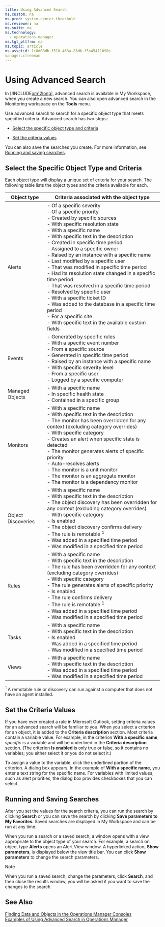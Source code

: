 ```yaml
---
title: Using Advanced Search
ms.custom: na
ms.prod: system-center-threshold
ms.reviewer: na
ms.suite: na
ms.technology: 
  - operations-manager
ms.tgt_pltfrm: na
ms.topic: article
ms.assetid: 1c8d08db-f510-463a-83db-f5b45411090e
manager:cfreeman
---
```

# Using Advanced Search
In [!INCLUDE[om12long](../../om/manage//om12long_md.md)], advanced search is available in My Workspace, when you create a new search. You can also open advanced search in the Monitoring workspace on the **Tools** menu.  
  
Use advanced search to search for a specific object type that meets specified criteria. Advanced search has two steps:  
  
-   [Select the specific object type and criteria](../../om/manage/Using-Advanced-Search.md#BKMK_Selectthespecificobjecttype)  
  
-   [Set the criteria values](../../om/manage/Using-Advanced-Search.md#BKMK_Setthecriteriaandvalues)  
  
You can also save the searches you create. For more information, see [Running and saving searches](../../om/manage/Using-Advanced-Search.md#bkmk_runningandsavingsearches).  
  
## <a name="BKMK_Selectthespecificobjecttype"></a>Select the Specific Object Type and Criteria  
Each object type will display a unique set of criteria for your search. The following table lists the object types and the criteria available for each.  
  
|Object type|Criteria associated with the object type|  
|---------------|--------------------------------------------|  
|Alerts|-   Of a specific severity<br />-   Of a specific priority<br />-   Created by specific sources<br />-   With specific resolution state<br />-   With a specific name<br />-   With specific text in the description<br />-   Created in specific time period<br />-   Assigned to a specific owner<br />-   Raised by an instance with a specific name<br />-   Last modified by a specific user<br />-   That was modified in specific time period<br />-   Had its resolution state changed in a specific time period<br />-   That was resolved in a specific time period<br />-   Resolved by specific user<br />-   With a specific ticket ID<br />-   Was added to the database in a specific time period<br />-   For a specific site<br />-   With specific text in the available custom fields|  
|Events|-   Generated by specific rules<br />-   With a specific event number<br />-   From a specific source<br />-   Generated in specific time period<br />-   Raised by an instance with a specific name<br />-   With specific severity level<br />-   From a specific user<br />-   Logged by a specific computer|  
|Managed Objects|-   With a specific name<br />-   In specific health state<br />-   Contained in a specific group|  
|Monitors|-   With a specific name<br />-   With specific text in the description<br />-   The monitor has been overridden for any context \(excluding category overrides\)<br />-   With specific category<br />-   Creates an alert when specific state is detected<br />-   The monitor generates alerts of specific priority<br />-   Auto\-resolves alerts<br />-   The monitor is a unit monitor<br />-   The monitor is an aggregate monitor<br />-   The monitor is a dependency monitor|  
|Object Discoveries|-   With a specific name<br />-   With specific text in the description<br />-   The object discovery has been overridden for any context \(excluding category overrides\)<br />-   With specific category<br />-   Is enabled<br />-   The object discovery confirms delivery<br />-   The rule is remotable <sup>1</sup><br />-   Was added in a specified time period<br />-   Was modified in a specified time period|  
|Rules|-   With a specific name<br />-   With specific text in the description<br />-   The rule has been overridden for any context \(excluding category overrides\)<br />-   With specific category<br />-   The rule generates alerts of specific priority<br />-   Is enabled<br />-   The rule confirms delivery<br />-   The rule is remotable <sup>1</sup><br />-   Was added in a specified time period<br />-   Was modified in a specified time period|  
|Tasks|-   With a specific name<br />-   With specific text in the description<br />-   Is enabled<br />-   Was added in a specified time period<br />-   Was modified in a specified time period|  
|Views|-   With a specific name<br />-   With specific text in the description<br />-   Was added in a specified time period<br />-   Was modified in a specified time period|  
  
<sup>1</sup> A remotable rule or discovery can run against a computer that does not have an agent installed.  
  
## <a name="BKMK_Setthecriteriaandvalues"></a>Set the Criteria Values  
If you have ever created a rule in Microsoft Outlook, setting criteria values for an advanced search will be familiar to you. When you select a criterion for an object, it is added to the **Criteria description** section. Most criteria contain a variable value. For example, in the criterion **With a specific name**, *specific* is a variable and will be underlined in the **Criteria description** section. \(The criterion **Is enabled** is only true or false, so it contains no variables; you either select it or you do not select it.\)  
  
To assign a value to the variable, click the underlined portion of the criterion. A dialog box appears. In the example of **With a specific name**, you enter a text string for the specific name. For variables with limited values, such as alert priorities, the dialog box provides checkboxes that you can select.  
  
## <a name="bkmk_runningandsavingsearches"></a>Running and Saving Searches  
After you set the values for the search criteria, you can run the search by clicking **Search** or you can save the search by clicking **Save parameters to My Favorites**. Saved searches are displayed in My Workspace and can be run at any time.  
  
When you run a search or a saved search, a window opens with a view appropriate to the object type of your search. For example, a search on object type **Alerts** opens an Alert View window. A hyperlinked action, **Show parameters**, is displayed below the view title bar. You can click **Show parameters** to change the search parameters.  
  
> [!NOTE]  
> When you run a saved search, change the parameters, click **Search**, and then close the results window, you will be asked if you want to save the changes to the search.  
  
## See Also  
[Finding Data and Objects in the Operations Manager Consoles](../../om/manage/Finding-Data-and-Objects-in-the-Operations-Manager-Consoles.md)  
[Examples of Using Advanced Search in Operations Manager](../../om/manage/Examples-of-Using-Advanced-Search-in-Operations-Manager.md)  
  
